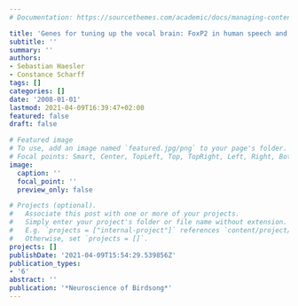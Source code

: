 ```yaml
---
# Documentation: https://sourcethemes.com/academic/docs/managing-content/

title: 'Genes for tuning up the vocal brain: FoxP2 in human speech and birdsong'
subtitle: ''
summary: ''
authors:
- Sebastian Haesler
- Constance Scharff
tags: []
categories: []
date: '2008-01-01'
lastmod: 2021-04-09T16:39:47+02:00
featured: false
draft: false

# Featured image
# To use, add an image named `featured.jpg/png` to your page's folder.
# Focal points: Smart, Center, TopLeft, Top, TopRight, Left, Right, BottomLeft, Bottom, BottomRight.
image:
  caption: ''
  focal_point: ''
  preview_only: false

# Projects (optional).
#   Associate this post with one or more of your projects.
#   Simply enter your project's folder or file name without extension.
#   E.g. `projects = ["internal-project"]` references `content/project/deep-learning/index.md`.
#   Otherwise, set `projects = []`.
projects: []
publishDate: '2021-04-09T15:54:29.539856Z'
publication_types:
- '6'
abstract: ''
publication: '*Neuroscience of Birdsong*'
---
```

